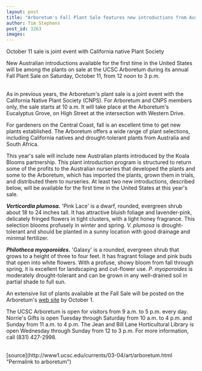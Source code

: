 ```yaml
---
layout: post
title: "Arboretum's Fall Plant Sale features new introductions from Australia"
author: Tim Stephens
post_id: 3263
images:
---
```


<p class="sectionheadblack">
  October 11 sale is joint event with California native Plant Society
</p>
<p>
  New Australian introductions available for the first time in the United States will be among the plants on sale at the UCSC Arboretum during its annual Fall Plant Sale on Saturday, October 11, from 12 noon to 3 p.m.<br>
  <br>
</p>
<p>
  As in previous years, the Arboretum's plant sale is a joint event with the California Native Plant Society (CNPS). For Arboretum and CNPS members only, the sale starts at 10 a.m. It will take place at the Arboretum's Eucalyptus Grove, on High Street at the intersection with Western Drive.<br>
</p>
<p>
  For gardeners on the Central Coast, fall is an excellent time to get new plants established. The Arboretum offers a wide range of plant selections, including California natives and drought-tolerant plants from Australia and South Africa.<br>
</p>
<p>
  This year's sale will include new Australian plants introduced by the Koala Blooms partnership. This plant introduction program is structured to return some of the profits to the Australian nurseries that developed the plants and some to the Arboretum, which has imported the plants, grown them in trials, and distributed them to nurseries. At least two new introductions, described below, will be available for the first time in the United States at this year's sale.<br>
</p>
<p>
  <i><b>Verticordia plumosa.</b></i> 'Pink Lace' is a dwarf, rounded, evergreen shrub about 18 to 24 inches tall. It has attractive bluish foliage and lavender-pink, delicately fringed flowers in tight clusters, with a light honey fragrance. This selection blooms profusely in winter and spring. <i>V. plumosa</i> is drought-tolerant and should be planted in a sunny location with good drainage and minimal fertilizer.<br>
</p>
<p>
  <i><b>Philotheca myoporoides.</b></i> 'Galaxy' is a rounded, evergreen shrub that grows to a height of three to four feet. It has fragrant foliage and pink buds that open into white flowers. With a profuse, showy bloom from fall through spring, it is excellent for landscaping and cut-flower use. <i>P. myoporoides</i> is moderately drought-tolerant and can be grown in any well-drained soil in partial shade to full sun.<br>
</p>
<p>
  An extensive list of plants available at the Fall Sale will be posted on the Arboretum's <a href="http://www2.ucsc.edu/arboretum">web site</a> by October 1.<br>
</p>
<p>
  The UCSC Arboretum is open for visitors from 9 a.m. to 5 p.m. every day. Norrie's Gifts is open Tuesday through Saturday from 10 a.m. to 4 p.m. and Sunday from 11 a.m. to 4 p.m. The Jean and Bill Lane Horticultural Library is open Wednesday through Sunday from 12 to 3 p.m. For more information, call (831) 427-2998.<br>
  <br>
</p>
[source](http://www1.ucsc.edu/currents/03-04/art/arboretum.html "Permalink to arboretum")
